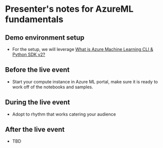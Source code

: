# Presenter's notes for AzureML fundamentals

## Demo environment setup

- For the setup, we will leverage [What is Azure Machine Learning CLI & Python SDK v2?](https://learn.microsoft.com/en-us/azure/machine-learning/concept-v2)

## Before the live event

- Start your compute instance in Azure ML portal, make sure it is ready to work off of the notebooks and samples.


## During the live event

- Adopt to rhythm that works catering your audience


## After the live event

- TBD
